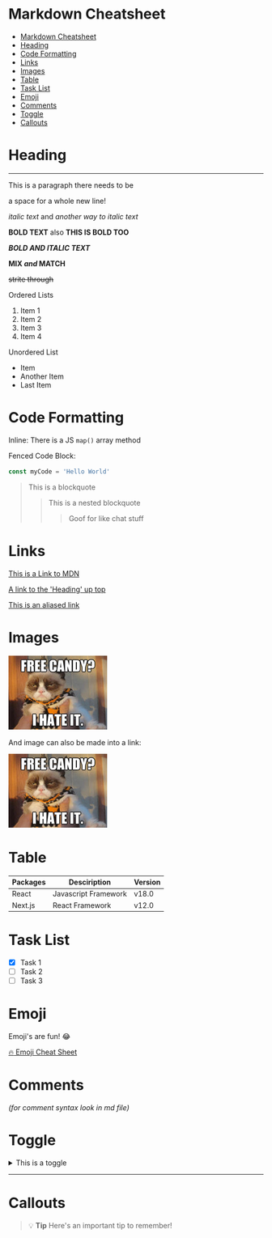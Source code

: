 # Markdown Cheatsheet

- [Markdown Cheatsheet](#markdown-cheatsheet)
- [Heading](#heading)
- [Code Formatting](#code-formatting)
- [Links](#links)
- [Images](#images)
- [Table](#table)
- [Task List](#task-list)
- [Emoji](#emoji)
- [Comments](#comments)
- [Toggle](#toggle)
- [Callouts](#callouts)

# Heading

---

This is a paragraph there needs to be

a space for a whole new line!

_italic text_ and _another way to italic text_

**BOLD TEXT** also **THIS IS BOLD TOO**

**_BOLD AND ITALIC TEXT_**

**MIX _and_ MATCH**

~~strite through~~

Ordered Lists

1.  Item 1
2.  Item 2
3.  Item 3
4.  Item 4

Unordered List

- Item
- Another Item
- Last Item

# Code Formatting

Inline: There is a JS `map()` array method

Fenced Code Block:

```js
const myCode = 'Hello World'
```

> This is a blockquote
>
> > This is a nested blockquote
> >
> > > Goof for like chat stuff

# Links

[This is a Link to MDN](https://developer.mozilla.org/en-US/ 'on hover msg')

[A link to the 'Heading' up top](#heading)

[This is an aliased link][cs]

[cs]: https://developer.mozilla.org/en-US/

# Images

![alt text goes here]('/../GrumpyCat.jpg)

And image can also be made into a link:

[![alt text goes here]('/../GrumpyCat.jpg)](https://www.grumpycats.com/)

# Table

| Packages | Desciription         | Version |
| -------- | -------------------- | ------- |
| React    | Javascript Framework | v18.0   |
| Next.js  | React Framework      | v12.0   |

# Task List

- [x] Task 1
- [ ] Task 2
- [ ] Task 3

# Emoji

Emoji's are fun! :joy:

[:fire: Emoji Cheat Sheet](https://www.webfx.com/tools/emoji-cheat-sheet/)

# Comments

_(for comment syntax look in md file)_

[this is not viewable on the page]: #

# Toggle

<details>
    <summary> This is a toggle  </summary>
    <ul>
        <li>Thing</li>
        <li>Another thing</li>
    </ul>
</details>

---

# Callouts

> :bulb: **Tip** Here's an important tip to remember!
